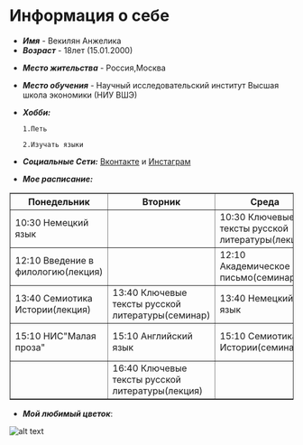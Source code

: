 # Информация о себе
- ***Имя*** - Векилян Анжелика
 - ***Возраст*** - 18лет (15.01.2000)
 * ***Место жительства*** - Россия,Москва
 - ***Место обучения*** - Научный исследовательский институт Высшая школа экономики (НИУ ВШЭ)
 + ***Хобби:*** 
 
       1.Петь

       2.Изучать языки
+ ***Социальные Сети:*** [Вконтакте](https://vk.com/yaplachy) и [Инстаграм](https://www.instagram.com/likavekilyan/)
+ ***Мое расписание:***

<html>
 <head>
  <meta charset="utf-8">
   </head>
 <body>
  <table border="1">
   <tr>
    <th>Понедельник</th>
    <th>Вторник</th>
    <th>Среда</th>
    <th>Четверг</th>
    <th>Пятница</th>
   </tr>
   <tr><td>10:30 Немецкий язык</td><td></td><td>10:30 Ключевые тексты русской литературы(лекция)</td><td></td><td>10:30 Цифровая грамотность(лекция)</td></tr>
   <tr><td>12:10 Введение в филологию(лекция)</td><td></td><td>12:10 Академическое письмо(семинар)</td><td>12:10 Немецкий язык</td><td>12:10 Введению в филологию(семинар)</td></tr>
   <tr><td>13:40 Семиотика Истории(лекция)</td><td>13:40 Ключевые тексты русской литературы(семинар)</td><td>13:40 Немецкий язык</td><td>13:40 Английский язык</td><td>13:40 Цифровая грамотность(семинар)</td></tr>
   <tr><td>15:10 НИС"Малая проза"</td><td>15:10 Английский язык</td><td>15:10 Семиотика Истории(семинар)</td><td></td><td>15:10 Ключевые тексты русской литературы(семинар)</td></tr>
   <tr><td></td><td>16:40 Ключевые тексты русской литературы(лекция)</td><td></td><td></td><td>16:40 Английский язык</td></tr>
   </table>
 </body>
</html>

* ***Мой любимый цветок***:
 
![alt text]( http://mentol72.ru/upload/resize_cache/iblock/01e/800_600_140cd750bba9870f18aada2478b24840a/01e5ae4b58d21cace0f72c5f7f5588a1.jpg "Комм"  )
